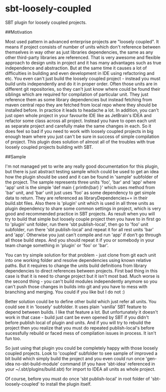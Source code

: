 sbt-loosely-coupled
===================

SBT plugin for loosely coupled projects.

##Motivation

Most used pattern in advanced enterprise projects are "loosely coupled". It means if project consists of number of units which don't reference between themselves in way other as just libraries dependencies, the same as any other third-party libraries are referenced. That is very awesome and flexible approach to design units in project and it has many advantages such as true independence and abstraction. But at the same time it causes a lot of difficulties in building and even development in IDE using refactoring and etc. You even can't just build the loosely coupled project - instead you must build units independently and do it in proper order. Often those units are in different git repositories, so they can't just know where could be found their siblings which are required for compilation of particular unit. They just reference them as some library dependencies but instead fetching from maven central repo they are fetched from local repo where they should be installed before. In practice it leads to headache a lot. In addition, you can't just open whole project in your favourite IDE like as JetBrain's IDEA and refactor some class across all project. Instead you have to open each unit as separate project and carefully make the same changes in each. So it does feel so bad if you need to work with loosely coupled projects in big enough team where you just can't be sure in success of simple compilation of project. This plugin does solution of almost all of the troubles with true loosely coupled projects building with SBT.

##Sample

I'm not managed yet to write any really good documentation for this plugin, but there is just abstract testing sample which could be used to get an idea how the plugin should be used and it can be found in 'sample' subfolder of the project. The sample represents three units 'foo', 'bar' and 'app' where 'app' unit is the simple 'def main { println(bar) }' which uses method from 'bar' unit, and 'bar' unit just uses 'foo' as some dependency to get simple data to return. They are referenced as libraryDependencies+= in their build.sbt files. Also there is 'plugin' unit which is used in all three units as plugin dependency to share some common settings in project, which is very good and recommended practice in SBT projects. As result when you will try to build that simple but loosely couple project then you have to in first go to 'plugin' unit folder, run there 'sbt publish-local', then go to 'foo' unit subfolder, run there 'sbt publish-local' and repeat it for all rest units 'bar' and 'app'. Otherwise you just can't compile and run 'app' if don't go through all those build steps. And you should repeat it if you or somebody in your team change something in 'plugin' or 'foo' or 'bar'.

You can try simple solution for that problem - just clone from git each unit into one working folder and resolve dependencies using known relative paths. But it requires to change the units build definitions from library dependencies to direct references between projects. First bad thing in this case is that it is need to change project but it isn't most bad. Much worse is the second thing - you can't build modules independently anymore so you can't push those changes in builds into git and you have to mess with branching and merging. You could if you like but I do not :)

Better solution could be to define other build which just refer all units. You could see it in 'loosely' subfolder. It uses plain 'vanilla' SBT feature to depend between builds. I like that feature a lot. But unfortunately it doesn't work in that case - build just cant be even opened by SBT if you didn't before publish local of plugin and units. And if you will try to rebuild the project then you realize that you must do repeated publish-local's before sucessfully rebuild or faced mess of compilation issues in process. It isn't fun too.

So just using that plugin you could be completely happy with those loosely coupled projects. Look to 'coupled' subfolder to see sample of improved a bit build which simply build the project and you even could run once 'gen-idea no-sbt-build-module' command (if you have 'sbt-idea' referenced in your ~/.sbt/plugins/build.sbt) for import to IDEA all units as whole project. 

Of course, before you must do once 'sbt publish-local' in root folder of 'sbt-loosely-coupled' to install the plugin itself.

